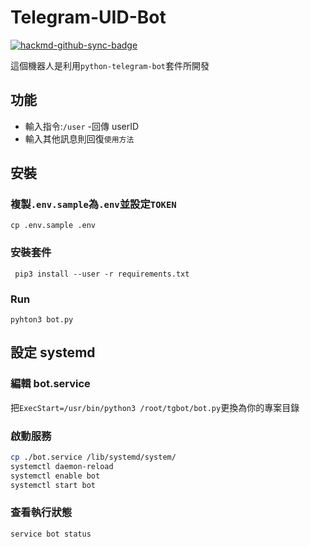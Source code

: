 # Telegram-UID-Bot

[![hackmd-github-sync-badge](https://hackmd.io/pHQwYImLRYC_HZRz2HrTOw/badge)](https://hackmd.io/pHQwYImLRYC_HZRz2HrTOw)

這個機器人是利用`python-telegram-bot`套件所開發

## 功能

- 輸入指令:`/user` -回傳 userID
- 輸入其他訊息則回復`使用方法`

## 安裝

### 複製`.env.sample`為`.env`並設定`TOKEN`

```
cp .env.sample .env
```

### 安裝套件

```
 pip3 install --user -r requirements.txt
```

### Run

```
pyhton3 bot.py
```

## 設定 systemd

### 編輯 bot.service

把`ExecStart=/usr/bin/python3 /root/tgbot/bot.py`更換為你的專案目錄

### 啟動服務

```bash
cp ./bot.service /lib/systemd/system/
systemctl daemon-reload
systemctl enable bot
systemctl start bot
```

### 查看執行狀態

```bash
service bot status
```

